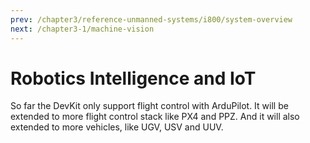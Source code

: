 ```yaml
---
prev: /chapter3/reference-unmanned-systems/i800/system-overview
next: /chapter3-1/machine-vision
---
```


# Robotics Intelligence and IoT

So far the DevKit only support flight control with ArduPilot. It will be extended to more flight control stack like PX4 and PPZ. And it will also extended to more vehicles, like UGV, USV and UUV.


